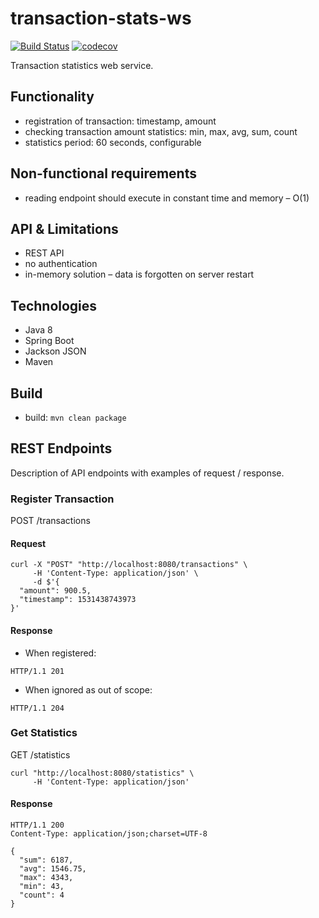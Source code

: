 # transaction-stats-ws

[![Build Status](https://travis-ci.org/landpro/transaction-stats-ws.svg?branch=master)](https://travis-ci.org/landpro/transaction-stats-ws)
[![codecov](https://codecov.io/gh/landpro/transaction-stats-ws/branch/master/graph/badge.svg)](https://codecov.io/gh/landpro/transaction-stats-ws)

Transaction statistics web service.

## Functionality

-   registration of transaction: timestamp, amount
-   checking transaction amount statistics: min, max, avg, sum, count
-   statistics period: 60 seconds, configurable

## Non-functional requirements

-   reading endpoint should execute in constant time and memory – O(1)

## API & Limitations

-   REST API
-   no authentication
-   in-memory solution – data is forgotten on server restart

## Technologies

-   Java 8
-   Spring Boot
-   Jackson JSON
-   Maven

## Build

-   build: `mvn clean package`

## REST Endpoints

Description of API endpoints with examples of request / response.

### Register Transaction

POST /transactions

#### Request
```
curl -X "POST" "http://localhost:8080/transactions" \
     -H 'Content-Type: application/json' \
     -d $'{
  "amount": 900.5,
  "timestamp": 1531438743973
}'
```
#### Response

-   When registered:
```
HTTP/1.1 201 
```

-   When ignored as out of scope:
```
HTTP/1.1 204 
```

### Get Statistics

GET /statistics

```
curl "http://localhost:8080/statistics" \
     -H 'Content-Type: application/json'
```
#### Response
```
HTTP/1.1 200 
Content-Type: application/json;charset=UTF-8

{
  "sum": 6187,
  "avg": 1546.75,
  "max": 4343,
  "min": 43,
  "count": 4
}
```
